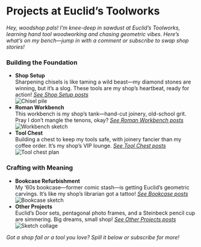 # Projects at Euclid’s Toolworks

*Hey, woodshop pals! I’m knee-deep in sawdust at Euclid’s Toolworks, learning hand tool woodworking and chasing geometric vibes. Here’s what’s on my bench—jump in with a comment or subscribe to swap shop stories!*

### Building the Foundation
- **Shop Setup**  
  Sharpening chisels is like taming a wild beast—my diamond stones are winning, but it’s a slog. These tools are my shop’s heartbeat, ready for action! *[See Shop Setup posts](/tag/shop-setup)*  
  ![Chisel pile](shop-setup-image.jpg)
- **Roman Workbench**  
  This workbench is my shop’s tank—hand-cut joinery, old-school grit. Pray I don’t mangle the tenons, okay? *[See Roman Workbench posts](/tag/roman-workbench)*  
  ![Workbench sketch](roman-workbench-image.jpg)
- **Tool Chest**  
  Building a chest to keep my tools safe, with joinery fancier than my coffee order. It’s my shop’s VIP lounge. *[See Tool Chest posts](/tag/tool-chest)*  
  ![Tool chest plan](tool-chest-image.jpg)

### Crafting with Meaning
- **Bookcase Refurbishment**  
  My ‘60s bookcase—former comic stash—is getting Euclid’s geometric carvings. It’s like my shop’s librarian got a tattoo! *[See Bookcase posts](/tag/bookcase)*  
  ![Bookcase sketch](bookcase-image.jpg)
- **Other Projects**  
  Euclid’s Door sets, pentagonal photo frames, and a Steinbeck pencil cup are simmering. Big dreams, small shop! *[See Other Projects posts](/tag/other-projects)*  
  ![Sketch collage](other-projects-image.jpg)

*Got a shop fail or a tool you love? Spill it below or subscribe for more!*